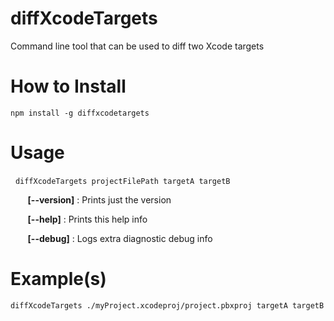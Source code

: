 
# diffXcodeTargets

Command line tool that can be used to diff two Xcode targets

# How to Install

`npm install -g diffxcodetargets`

# Usage

&nbsp;&nbsp;`diffXcodeTargets projectFilePath targetA targetB`

&nbsp;&nbsp;&nbsp;&nbsp;&nbsp;&nbsp;  **[--version]**          : Prints just the version

&nbsp;&nbsp;&nbsp;&nbsp;&nbsp;&nbsp;  **[--help]**             : Prints this help info

&nbsp;&nbsp;&nbsp;&nbsp;&nbsp;&nbsp;  **[--debug]**            : Logs extra diagnostic debug info

# Example(s)

`diffXcodeTargets ./myProject.xcodeproj/project.pbxproj targetA targetB`
